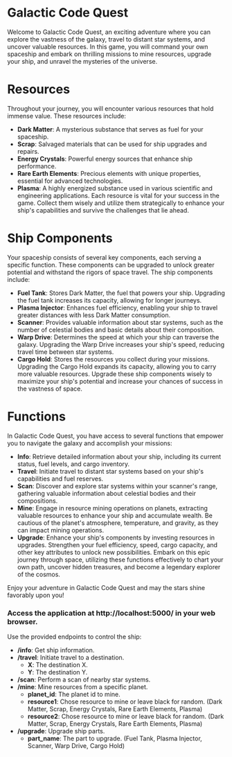 # Galactic Code Quest
Welcome to Galactic Code Quest, an exciting adventure where you can explore the vastness of the galaxy, travel to distant star systems, and uncover valuable resources. In this game, you will command your own spaceship and embark on thrilling missions to mine resources, upgrade your ship, and unravel the mysteries of the universe.

# Resources
Throughout your journey, you will encounter various resources that hold immense value. These resources include:

- **Dark Matter**: A mysterious substance that serves as fuel for your spaceship.
- **Scrap**: Salvaged materials that can be used for ship upgrades and repairs.
- **Energy Crystals**: Powerful energy sources that enhance ship performance.
- **Rare Earth Elements**: Precious elements with unique properties, essential for advanced technologies.
- **Plasma**: A highly energized substance used in various scientific and engineering applications.
Each resource is vital for your success in the game. Collect them wisely and utilize them strategically to enhance your ship's capabilities and survive the challenges that lie ahead.

# Ship Components
Your spaceship consists of several key components, each serving a specific function. These components can be upgraded to unlock greater potential and withstand the rigors of space travel. The ship components include:

- **Fuel Tank**: Stores Dark Matter, the fuel that powers your ship. Upgrading the fuel tank increases its capacity, allowing for longer journeys.
- **Plasma Injector**: Enhances fuel efficiency, enabling your ship to travel greater distances with less Dark Matter consumption.
- **Scanner**: Provides valuable information about star systems, such as the number of celestial bodies and basic details about their composition.
- **Warp Drive**: Determines the speed at which your ship can traverse the galaxy. Upgrading the Warp Drive increases your ship's speed, reducing travel time between star systems.
- **Cargo Hold**: Stores the resources you collect during your missions. Upgrading the Cargo Hold expands its capacity, allowing you to carry more valuable resources.
Upgrade these ship components wisely to maximize your ship's potential and increase your chances of success in the vastness of space.

# Functions
In Galactic Code Quest, you have access to several functions that empower you to navigate the galaxy and accomplish your missions:

- **Info**: Retrieve detailed information about your ship, including its current status, fuel levels, and cargo inventory.
- **Travel**: Initiate travel to distant star systems based on your ship's capabilities and fuel reserves.
- **Scan**: Discover and explore star systems within your scanner's range, gathering valuable information about celestial bodies and their compositions.
- **Mine**: Engage in resource mining operations on planets, extracting valuable resources to enhance your ship and accumulate wealth. Be cautious of the planet's atmosphere, temperature, and gravity, as they can impact mining operations.
- **Upgrade**: Enhance your ship's components by investing resources in upgrades. Strengthen your fuel efficiency, speed, cargo capacity, and other key attributes to unlock new possibilities.
Embark on this epic journey through space, utilizing these functions effectively to chart your own path, uncover hidden treasures, and become a legendary explorer of the cosmos.

Enjoy your adventure in Galactic Code Quest and may the stars shine favorably upon you!

### Access the application at http://localhost:5000/ in your web browser.

Use the provided endpoints to control the ship:

- **/info**: Get ship information.
- **/travel**: Initiate travel to a destination.
  - **X**: The destination X.
  - **Y**: The destination Y.
- **/scan**: Perform a scan of nearby star systems.
- **/mine**: Mine resources from a specific planet.
  - **planet_id**: The planet id to mine.
  - **resource1**: Chose resource to mine or leave black for random. (Dark Matter, Scrap, Energy Crystals, Rare Earth Elements, Plasma)
  - **resource2**: Chose resource to mine or leave black for random. (Dark Matter, Scrap, Energy Crystals, Rare Earth Elements, Plasma)
- **/upgrade**: Upgrade ship parts.
  - **part_name**: The part to upgrade. (Fuel Tank, Plasma Injector, Scanner, Warp Drive, Cargo Hold)